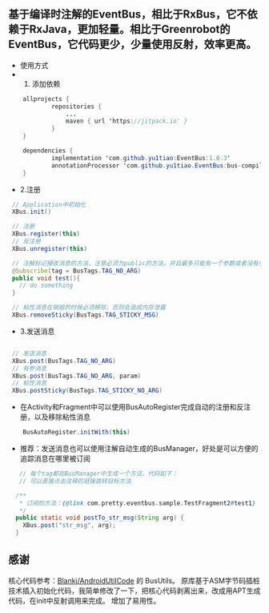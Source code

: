 ## 基于编译时注解的EventBus，相比于RxBus，它不依赖于RxJava，更加轻量。相比于Greenrobot的EventBus，它代码更少，少量使用反射，效率更高。

* 使用方式
* 1. 添加依赖
```java
    allprojects {
    		repositories {
    			...
    			maven { url 'https://jitpack.io' }
    		}
    }

	dependencies {
	        implementation 'com.github.yu1tiao:EventBus:1.0.3'
	        annotationProcessor 'com.github.yu1tiao.EventBus:bus-compiler:1.0.3'
	}

```
* 2.注册
```java
 // Application中初始化
 XBus.init()

 // 注册
 XBus.register(this)
 // 反注册
 XBus.unregister(this)

 // 注解标记接收消息的方法，注意必须为public的方法，并且最多只能有一个参数或者没有参数
 @Subscribe(tag = BusTags.TAG_NO_ARG)
 public void test(){
   // do something
 }

 // 粘性消息在销毁的时候必须移除，否则会造成内存泄露
 XBus.removeSticky(BusTags.TAG_STICKY_MSG)

```
* 3.发送消息
```java

 // 发送消息
 XBus.post(BusTags.TAG_NO_ARG)
 // 有参消息
 XBus.post(BusTags.TAG_NO_ARG, param)
 // 粘性消息
 XBus.postSticky(BusTags.TAG_STICKY_NO_ARG)
```

* 在Activity和Fragment中可以使用BusAutoRegister完成自动的注册和反注册，以及移除粘性消息
```java
    BusAutoRegister.initWith(this)
```

* 推荐：发送消息也可以使用注解自动生成的BusManager，好处是可以方便的追踪消息在哪里被订阅
```java
   // 每个tag都在BusManager中生成一个方法，代码如下：
   // 可以直接点击注释的链接跳转目标方法

  /**
   * 订阅的方法：{@link com.pretty.eventbus.sample.TestFragment2#test1}
   */
  public static void postTo_str_msg(String arg) {
    XBus.post("str_msg", arg);
  }

```

## 感谢
核心代码参考：[Blankj/AndroidUtilCode](https://github.com/Blankj/AndroidUtilCode) 的 BusUtils。
原库基于ASM字节码插桩技术插入初始化代码，我简单修改了一下，把核心代码剥离出来，改成用APT生成代码，在init中反射调用来完成。
增加了易用性。
